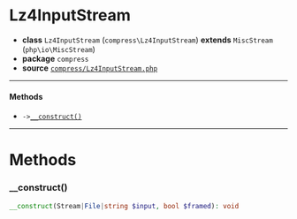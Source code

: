 # Lz4InputStream

- **class** `Lz4InputStream` (`compress\Lz4InputStream`) **extends** `MiscStream` (`php\io\MiscStream`)
- **package** `compress`
- **source** [`compress/Lz4InputStream.php`](./src/main/resources/JPHP-INF/sdk/compress/Lz4InputStream.php)


---

#### Methods

- `->`[`__construct()`](#method-__construct)

---
# Methods

<a name="method-__construct"></a>

### __construct()
```php
__construct(Stream|File|string $input, bool $framed): void
```